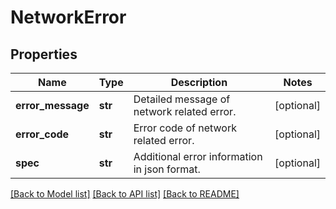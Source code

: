 # NetworkError

## Properties
Name | Type | Description | Notes
------------ | ------------- | ------------- | -------------
**error_message** | **str** | Detailed message of network related error. | [optional] 
**error_code** | **str** | Error code of network related error. | [optional] 
**spec** | **str** | Additional error information in json format. | [optional] 

[[Back to Model list]](../README.md#documentation-for-models) [[Back to API list]](../README.md#documentation-for-api-endpoints) [[Back to README]](../README.md)


